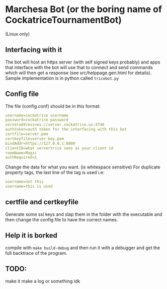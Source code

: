 # Marchesa Bot (or the boring name of CockatriceTournamentBot)
(Linux only)

## Interfacing with it 
The bot will host an https server (with self signed keys probably) and apps that
interface with the bot will use that to connect and send commands which will then
get a response (see src/helppage.gen.html for details). Sample implementation is
in python called `tricebot.py`

## Config file
The file (config.conf) should be in this format:

```yaml
username=cockatrice username
password=cockatrice password
serveraddress=ws://server.cockatrice.us:4748
authtoken=auth token for the interfacing with this bot
certfile=server.pem
certkeyfile=server-key.pem
bindAddr=https://127.0.0.1:8000
clientID=what servertrice sees as your client id
roomName=Magic
authRequired=1
```

Change the data for what you want. (is whitespace sensitive)
For duplicate property tags, the last line of the tag is used i.e:

```yaml
username=not this
username=this is used

```

## certfile and certkeyfile
Generate some ssl keys and slap them in the folder with the executable and then
change the config file to have the correct names.

## Help it is borked
compile with `make build-debug` and then run it with a debugger and get the full
backtrace of the program.

## TODO:
make it make a log or something idk
